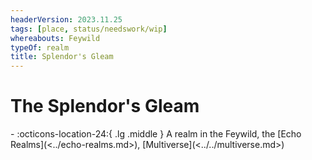 ```yaml
---
headerVersion: 2023.11.25
tags: [place, status/needswork/wip]
whereabouts: Feywild
typeOf: realm
title: Splendor's Gleam
---
```

# The Splendor's Gleam
<div class="grid cards ext-narrow-margin ext-one-column" markdown>
-    :octicons-location-24:{ .lg .middle } A realm in the Feywild, the [Echo Realms](<../echo-realms.md>), [Multiverse](<../../multiverse.md>)  
</div>


